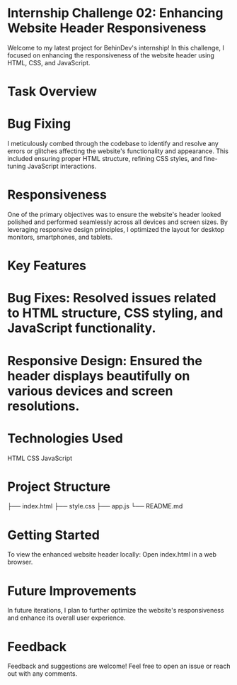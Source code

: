 # Internship Challenge 02: Enhancing Website Header Responsiveness
Welcome to my latest project for BehinDev's internship! In this challenge, I focused on enhancing the responsiveness of the website header using HTML, CSS, and JavaScript.

# Task Overview
# Bug Fixing
I meticulously combed through the codebase to identify and resolve any errors or glitches affecting the website's functionality and appearance. This included ensuring proper HTML structure, refining CSS styles, and fine-tuning JavaScript interactions.

# Responsiveness
One of the primary objectives was to ensure the website's header looked polished and performed seamlessly across all devices and screen sizes. By leveraging responsive design principles, I optimized the layout for desktop monitors, smartphones, and tablets.

# Key Features
# Bug Fixes: Resolved issues related to HTML structure, CSS styling, and JavaScript functionality.
# Responsive Design: Ensured the header displays beautifully on various devices and screen resolutions.

# Technologies Used
HTML
CSS
JavaScript

# Project Structure
├── index.html
├── style.css
├── app.js
└── README.md

# Getting Started
To view the enhanced website header locally:
Open index.html in a web browser.

# Future Improvements
In future iterations, I plan to further optimize the website's responsiveness and enhance its overall user experience.

# Feedback
Feedback and suggestions are welcome! Feel free to open an issue or reach out with any comments.
